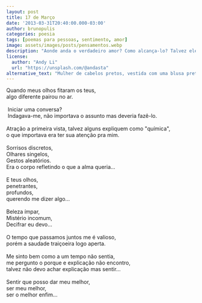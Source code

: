 ```yaml
---
layout: post
title: 17 de Março
date: '2013-03-31T20:40:00.000-03:00'
author: brunopulis
categories: poesia
tags: [poemas para pessoas, sentimento, amor]
image: assets/images/posts/pensamentos.webp
description: "Aonde anda o verdadeiro amor? Como alcança-lo? Talvez ele seja alguém e não tão abstrato quanto pensamos."
license:
  author: "Andy Li"
  url: "https://unsplash.com/@andasta"
alternative_text: "Mulher de cabelos pretos, vestida com uma blusa preta sentada em um banco de madeira marrom de frente para o mar, contemplando a paisagem."
---
```


Quando meus olhos fitaram os teus,<br />algo diferente pairou no ar.<br /><br />&nbsp;Iniciar uma conversa?<br />&nbsp;Indagava-me, não importava o assunto mas deveria fazê-lo.<br /><br />Atração a primeira vista, talvez alguns expliquem como "química",<br />o que importava era ter sua atenção pra mim.<br /><br />Sorrisos discretos,<br />Olhares singelos,<br />Gestos aleatórios.<br />Era o corpo refletindo o que a alma queria...<br /><br />E teus olhos,<br />penetrantes,<br />profundos,<br />querendo me dizer algo...<br /><br />Beleza ímpar,<br />Mistério incomum,<br />Decifrar eu devo...<br /><br />O tempo que passamos juntos me é valioso,<br />porém a saudade traiçoeira logo aperta.<br /><br />Me sinto bem como a um tempo não sentia,<br />me pergunto o porque e explicação não encontro,<br />talvez não devo achar explicação mas sentir...<br /><br />Sentir que posso dar meu melhor,<br />ser meu melhor,<br />ser o melhor enfim...